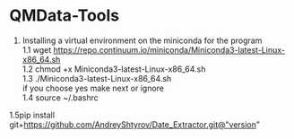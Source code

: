 ﻿# QMData-Tools

1. Installing a virtual environment on the miniconda for the program    
1.1 wget https://repo.continuum.io/miniconda/Miniconda3-latest-Linux-x86_64.sh    
1.2 chmod +x Miniconda3-latest-Linux-x86_64.sh    
1.3 ./Miniconda3-latest-Linux-x86_64.sh    
if you choose yes make next or ignore    
1.4 source ~/.bashrc    

1.5pip install git+https://github.com/AndreyShtyrov/Date_Extractor.git@"version"    

